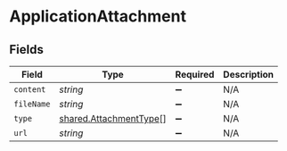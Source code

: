 # ApplicationAttachment


## Fields

| Field                                                                   | Type                                                                    | Required                                                                | Description                                                             |
| ----------------------------------------------------------------------- | ----------------------------------------------------------------------- | ----------------------------------------------------------------------- | ----------------------------------------------------------------------- |
| `content`                                                               | *string*                                                                | :heavy_minus_sign:                                                      | N/A                                                                     |
| `fileName`                                                              | *string*                                                                | :heavy_minus_sign:                                                      | N/A                                                                     |
| `type`                                                                  | [shared.AttachmentType](../../../sdk/models/shared/attachmenttype.md)[] | :heavy_minus_sign:                                                      | N/A                                                                     |
| `url`                                                                   | *string*                                                                | :heavy_minus_sign:                                                      | N/A                                                                     |